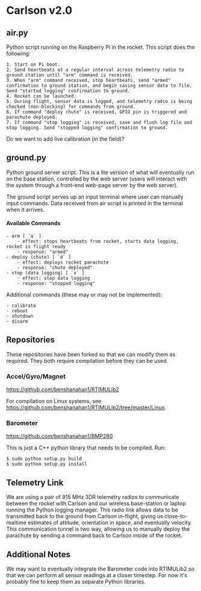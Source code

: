 # Carlson v2.0 #

## air.py ##

Python script running on the Raspberry Pi in the rocket. This script does the following:

    1. Start on Pi boot.
    2. Send heartbeats at a regular interval across telemetry radio to ground station until "arm" command is received.
    3. When "arm" command received, stop heartbeats, send "armed" confirmation to ground station, and begin saving sensor data to file. Send "started logging" confirmation to ground.
    4. Rocket can be launched.
    5. During flight, sensor data is logged, and telemetry radio is being checked (non-blocking) for commands from ground.
    6. If command "deploy chute" is received, GPIO pin is triggered and parachute deployed.
    7. If command "stop logging" is received, save and flush log file and stop logging. Send "stopped logging" confirmation to ground.

Do we want to add live calibration (in the field)?

## ground.py ##

Python ground server script. This is a lite version of what will eventually run on the base station, controlled by the web server (users will interact with the system through a front-end web-page server by the web server).

The ground script serves up an input terminal where user can manually input commands. Data received from air script is printed in the terminal when it arrives.

#### Available Commands ####

    - arm [ `a` ]
        - effect: stops heartbeats from rocket, starts data logging, rocket is flight ready
        - response: "armed"
    - deploy (chute) [ `d` ]
        - effect: deploys rocket parachute
        - response: "chute deployed"
    - stop (data logging) [ `x` ]
        - effect: stop data logging
        - response: "stopped logging"

Additional commands (these may or may not be implemented):

    - calibrate
    - reboot
    - shutdown
    - disarm

## Repositories ##

These repositories have been forked so that we can modify them as required. They both require compilation before they can be used.

### Accel/Gyro/Magnet ###

https://github.com/benshanahan1/RTIMULib2

For compilation on Linux systems, see https://github.com/benshanahan1/RTIMULib2/tree/master/Linux.

### Barometer ###

https://github.com/benshanahan1/BMP280

This is just a C++ python library that needs to be compiled. Run:

	$ sudo python setup.py build
	$ sudo python setup.py install

## Telemetry Link ##

We are using a pair of 915 MHz 3DR telemetry radios to communicate between the rocket with Carlson and our wireless base-station or laptop running the Python logging manager. This radio link allows data to be transmitted back to the ground from Carlson in-flight, giving us close-to-realtime estimates of attitude, orientation in space, and eventually velocity. This communication tunnel is two way, allowing us to manually deploy the parachute by sending a command back to Carlson inside of the rocket.

## Additional Notes ##

We may want to eventually integrate the Barometer code into RTIMULib2 so that we can perform all sensor readings at a closer timestep. For now it's probably fine to keep them as separate Python libraries.
